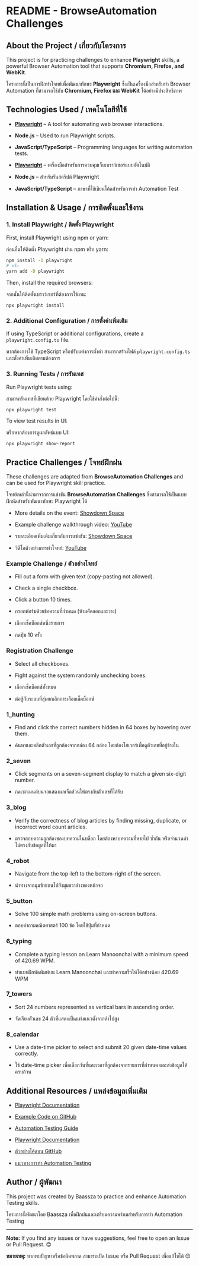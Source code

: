 # README - BrowseAutomation Challenges

## About the Project / เกี่ยวกับโครงการ

This project is for practicing challenges to enhance **Playwright** skills, a powerful Browser Automation tool that supports **Chromium, Firefox, and WebKit**.

โครงการนี้เป็นการฝึกทำโจทย์เพื่อพัฒนาทักษะ **Playwright** ซึ่งเป็นเครื่องมือสำหรับทำ Browser Automation ที่สามารถใช้กับ **Chromium, Firefox และ WebKit** ได้อย่างมีประสิทธิภาพ

## Technologies Used / เทคโนโลยีที่ใช้

- **[Playwright](https://playwright.dev/)** – A tool for automating web browser interactions.
- **Node.js** – Used to run Playwright scripts.
- **JavaScript/TypeScript** – Programming languages for writing automation tests.

- **[Playwright](https://playwright.dev/)** – เครื่องมือสำหรับการควบคุมเว็บเบราว์เซอร์แบบอัตโนมัติ
- **Node.js** – สำหรับรันสคริปต์ Playwright
- **JavaScript/TypeScript** – ภาษาที่ใช้เขียนโค้ดสำหรับการทำ Automation Test

## Installation & Usage / การติดตั้งและใช้งาน

### 1. Install Playwright / ติดตั้ง Playwright

First, install Playwright using npm or yarn:

ก่อนอื่นให้ติดตั้ง Playwright ผ่าน npm หรือ yarn:

```sh
npm install -D playwright
# หรือ
yarn add -D playwright
```

Then, install the required browsers:

จากนั้นให้ติดตั้งเบราว์เซอร์ที่ต้องการใช้งาน:

```sh
npx playwright install
```

### 2. Additional Configuration / การตั้งค่าเพิ่มเติม

If using TypeScript or additional configurations, create a `playwright.config.ts` file.

หากต้องการใช้ TypeScript หรือปรับแต่งการตั้งค่า สามารถสร้างไฟล์ `playwright.config.ts` และตั้งค่าเพิ่มเติมตามต้องการ

### 3. Running Tests / การรันเทส

Run Playwright tests using:

สามารถรันเทสที่เขียนด้วย Playwright โดยใช้คำสั่งต่อไปนี้:

```sh
npx playwright test
```

To view test results in UI:

หรือหากต้องการดูผลลัพธ์แบบ UI:

```sh
npx playwright show-report
```

## Practice Challenges / โจทย์ฝึกฝน

These challenges are adapted from **BrowseAutomation Challenges** and can be used for Playwright skill practice.

โจทย์เหล่านี้นำมาจากการแข่งขัน **BrowseAutomation Challenges** ซึ่งสามารถใช้เป็นแบบฝึกหัดสำหรับพัฒนาทักษะ Playwright ได้

- More details on the event: [Showdown Space](https://showdown.space/events/browser-automation-challenges/)
- Example challenge walkthrough video: [YouTube](https://youtu.be/jrgjfOehdOY)

- รายละเอียดเพิ่มเติมเกี่ยวกับการแข่งขัน: [Showdown Space](https://showdown.space/events/browser-automation-challenges/)
- วิดีโอตัวอย่างการทำโจทย์: [YouTube](https://youtu.be/jrgjfOehdOY)

### Example Challenge / ตัวอย่างโจทย์
- Fill out a form with given text (copy-pasting not allowed).
- Check a single checkbox.
- Click a button 10 times.

- กรอกฟอร์มด้วยข้อความที่กำหนด (ห้ามคัดลอกและวาง)
- เลือกเช็คบ็อกซ์หนึ่งรายการ
- กดปุ่ม 10 ครั้ง

### Registration Challenge
- Select all checkboxes.
- Fight against the system randomly unchecking boxes.

- เลือกเช็คบ็อกซ์ทั้งหมด
- ต่อสู้กับระบบที่สุ่มยกเลิกการเลือกเช็คบ็อกซ์

### 1_hunting
- Find and click the correct numbers hidden in 64 boxes by hovering over them.

- ค้นหาและคลิกตัวเลขที่ถูกต้องจากกล่อง 64 กล่อง โดยต้องโฮเวอร์เพื่อดูตัวเลขที่อยู่ข้างใน

### 2_seven
- Click segments on a seven-segment display to match a given six-digit number.

- กดเซกเมนต์บนจอแสดงผลเจ็ดส่วนให้ตรงกับตัวเลขที่ได้รับ

### 3_blog
- Verify the correctness of blog articles by finding missing, duplicate, or incorrect word count articles.

- ตรวจสอบความถูกต้องของบทความในบล็อก โดยต้องหาบทความที่หายไป ซ้ำกัน หรือจำนวนคำไม่ตรงกับข้อมูลที่ให้มา

### 4_robot
- Navigate from the top-left to the bottom-right of the screen.

- นำทางจากมุมซ้ายบนไปยังมุมขวาล่างของหน้าจอ

### 5_button
- Solve 100 simple math problems using on-screen buttons.

- ตอบคำถามคณิตศาสตร์ 100 ข้อ โดยใช้ปุ่มที่กำหนด

### 6_typing
- Complete a typing lesson on Learn Manoonchai with a minimum speed of 420.69 WPM.

- ทำแบบฝึกหัดพิมพ์บน Learn Manoonchai และทำความเร็วให้ได้อย่างน้อย 420.69 WPM

### 7_towers
- Sort 24 numbers represented as vertical bars in ascending order.

- จัดเรียงตัวเลข 24 ตัวที่แสดงเป็นแท่งแนวตั้งจากต่ำไปสูง

### 8_calendar
- Use a date-time picker to select and submit 20 given date-time values correctly.

- ใช้ date-time picker เพื่อเลือกวันที่และเวลาที่ถูกต้องจากรายการที่กำหนด และส่งข้อมูลให้ครบถ้วน

## Additional Resources / แหล่งข้อมูลเพิ่มเติม

- [Playwright Documentation](https://playwright.dev/docs/intro)
- [Example Code on GitHub](https://github.com/microsoft/playwright)
- [Automation Testing Guide](https://playwright.dev/docs/test-runners)

- [Playwright Documentation](https://playwright.dev/docs/intro)
- [ตัวอย่างโค้ดบน GitHub](https://github.com/microsoft/playwright)
- [แนวทางการทำ Automation Testing](https://playwright.dev/docs/test-runners)

## Author / ผู้พัฒนา

This project was created by Baassza to practice and enhance Automation Testing skills.

โครงการนี้พัฒนาโดย Baassza เพื่อฝึกฝนและเตรียมความพร้อมสำหรับการทำ Automation Testing

---

**Note:** If you find any issues or have suggestions, feel free to open an Issue or Pull Request. 😊

**หมายเหตุ:** หากพบปัญหาหรือข้อผิดพลาด สามารถเปิด Issue หรือ Pull Request เพื่อแก้ไขได้ 😊

